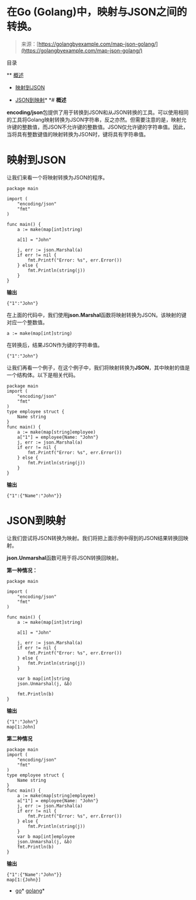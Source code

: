 <!--yml

分类：未分类

日期：2024-10-13 06:33:08

-->

# 在Go (Golang)中，映射与JSON之间的转换。

> 来源：[https://golangbyexample.com/map-json-golang/](https://golangbyexample.com/map-json-golang/)

目录

**   [概述](#Overview "概述")

+   [映射到JSON](#Map_to_JSON "映射到JSON")

+   [JSON到映射](#JSON_to_map "JSON到映射")*  *# **概述**

**encoding/json**包提供了用于转换到JSON和从JSON转换的工具。可以使用相同的工具将Golang映射转换为JSON字符串，反之亦然。但需要注意的是，映射允许键的整数值，而JSON不允许键的整数值。JSON仅允许键的字符串值。因此，当将具有整数键值的映射转换为JSON时，键将具有字符串值。

# **映射到JSON**

让我们来看一个将映射转换为JSON的程序。

```
package main

import (
	"encoding/json"
	"fmt"
)

func main() {
	a := make(map[int]string)

	a[1] = "John"

	j, err := json.Marshal(a)
	if err != nil {
		fmt.Printf("Error: %s", err.Error())
	} else {
		fmt.Println(string(j))
	}
}
```

**输出**

```
{"1":"John"}
```

在上面的代码中，我们使用**json.Marshal**函数将映射转换为JSON。该映射的键对应一个整数值。

```
a := make(map[int]string)
```

在转换后，结果JSON作为键的字符串值。

```
{"1":"John"}
```

让我们再看一个例子，在这个例子中，我们将映射转换为**JSON**，其中映射的值是一个结构体。以下是相关代码。

```
package main
import (
    "encoding/json"
    "fmt"
)
type employee struct {
    Name string
}
func main() {
    a := make(map[string]employee)
    a["1"] = employee{Name: "John"}
    j, err := json.Marshal(a)
    if err != nil {
        fmt.Printf("Error: %s", err.Error())
    } else {
        fmt.Println(string(j))
    }
}
```

**输出**

```
{"1":{"Name":"John"}}
```

# **JSON到映射**

让我们尝试将JSON转换为映射。我们将把上面示例中得到的JSON结果转换回映射。

**json.Unmarshal**函数可用于将JSON转换回映射。

**第一种情况：**

```
package main

import (
	"encoding/json"
	"fmt"
)

func main() {
	a := make(map[int]string)

	a[1] = "John"

	j, err := json.Marshal(a)
	if err != nil {
		fmt.Printf("Error: %s", err.Error())
	} else {
		fmt.Println(string(j))
	}

	var b map[int]string
	json.Unmarshal(j, &b)

	fmt.Println(b)
}
```

**输出**

```
{"1":"John"}
map[1:John]
```

**第二种情况**

```
package main
import (
    "encoding/json"
    "fmt"
)
type employee struct {
    Name string
}
func main() {
    a := make(map[string]employee)
    a["1"] = employee{Name: "John"}
    j, err := json.Marshal(a)
    if err != nil {
        fmt.Printf("Error: %s", err.Error())
    } else {
        fmt.Println(string(j))
    }
    var b map[int]employee
    json.Unmarshal(j, &b)
    fmt.Println(b)
}
```

**输出**

```
{"1":{"Name":"John"}}
map[1:{John}]
```

+   [go](https://golangbyexample.com/tag/go/)*   [golang](https://golangbyexample.com/tag/golang/)*
